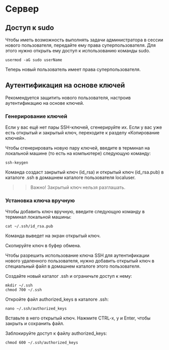 # Сервер

## Доступ к sudo

Чтобы иметь возможность выполнять задачи администратора в сессии нового пользователя, передайте ему права суперпользователя. Для этого нужно открыть ему доступ к использованию команды sudo.

    usermod -aG sudo userName

Теперь новый пользователь имеет права суперпользователя.

## Аутентификация на основе ключей

Рекомендуется защитить нового пользователя, настроив аутентификацию на основе ключей.

### Генерирование ключей

Если у вас ещё нет пары SSH-ключей, сгенерируйте их. Если у вас уже есть открытый и закрытый ключ, переходите к разделу «Копирование ключей».

Чтобы сгенерировать новую пару ключей, введите в терминал на локальной машине (то есть на компьютере) следующую команду:

    ssh-keygen

Команда создаст закрытый ключ (id_rsa) и открытый ключ (id_rsa.pub) в каталоге .ssh в домашнем каталоге пользователя localuser.

>> Важно! Закрытый ключ нельзя разглашать.

### Установка ключа вручную

Чтобы добавить ключ вручную, введите следующую команду в терминал локальной машины:

    cat ~/.ssh/id_rsa.pub

Команда выведет на экран открытый ключ.

Скопируйте ключ в буфер обмена.

Чтобы разрешить использование ключа SSH для аутентификации нового удаленного пользователя, нужно добавить открытый ключ в специальный файл в домашнем каталоге этого пользователя.

Создайте новый каталог .ssh и ограничьте доступ к нему:

    mkdir ~/.ssh
    chmod 700 ~/.ssh

Откройте файл authorized_keys в каталоге .ssh:

    nano ~/.ssh/authorized_keys

Вставьте в него открытый ключ. Нажмите CTRL-x, y и Enter, чтобы закрыть и сохранить файл.

Заблокируйте доступ к файлу authorized_keys:

    chmod 600 ~/.ssh/authorized_keys

